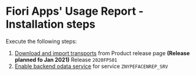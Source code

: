 # Fiori Apps' Usage Report - Installation steps

Execute the following steps:
1. [Download and import transports](/inst/step-1.md) from Product release page **(Release planned fo Jan 2021)** Release `2020FPS01`
2. [Enable backend odata service](/inst/step-3.md) for service `ZNYPEFACENREP_SRV`